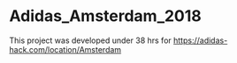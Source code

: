 # Adidas_Amsterdam_2018
This project was developed under 38 hrs for https://adidas-hack.com/location/Amsterdam
